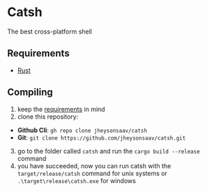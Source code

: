 # Catsh

The best cross-platform shell

## Requirements
- [Rust](https://www.rust-lang.org/)

## Compiling
1. keep the [requirements](#Requirements) in mind
2. clone this repository:
  - **Github Cli**: `gh repo clone jheysonsaav/catsh`
  - **Git**: `git clone https://github.com/jheysonsaav/catsh.git`
3. go to the folder called `catsh` and run the `cargo build --release` command
4. you have succeeded, now you can run catsh with the `target/release/catsh` command for unix systems or `.\target\release\catsh.exe` for windows